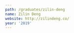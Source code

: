 ```yaml
---
path: /graduates/zilin-deng
name: Zilin Deng
website: http://zilindeng.co/
year: '2019'
---
```

